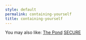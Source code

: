 ```yaml
---
style: default
permalink: containing-yourself
title: containing-yourself
---
```

You may also like:
[The Pond](http://scp-wiki.net/the-pond)
[SECURE](http://scp-wiki.net/secure)